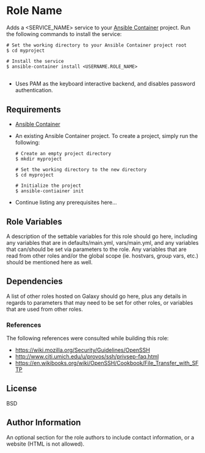 # Role Name

Adds a <SERVICE_NAME> service to your [Ansible Container](https://github.com/ansible/ansible-container) project. Run the following commands
to install the service:

```
# Set the working directory to your Ansible Container project root
$ cd myproject

# Install the service
$ ansible-container install <USERNAME.ROLE_NAME>
```

## 

* Uses PAM as the keyboard interactive backend, and disables password authentication.

## Requirements

- [Ansible Container](https://github.com/ansible/ansible-container)
- An existing Ansible Container project. To create a project, simply run the following:
    ```
    # Create an empty project directory
    $ mkdir myproject

    # Set the working directory to the new directory
    $ cd myproject

    # Initialize the project
    $ ansible-contiainer init
    ```

- Continue listing any prerequisites here...


## Role Variables

A description of the settable variables for this role should go here, including any variables that are in defaults/main.yml, vars/main.yml, and any variables that can/should be set
via parameters to the role. Any variables that are read from other roles and/or the global scope (ie. hostvars, group vars, etc.) should be mentioned here as well.

## Dependencies

A list of other roles hosted on Galaxy should go here, plus any details in regards to parameters that may need to be set for other roles, or variables that are used from other roles.

### References

The following references were consulted while building this role:

* https://wiki.mozilla.org/Security/Guidelines/OpenSSH
* http://www.citi.umich.edu/u/provos/ssh/privsep-faq.html
* https://en.wikibooks.org/wiki/OpenSSH/Cookbook/File_Transfer_with_SFTP

## License

BSD

## Author Information

An optional section for the role authors to include contact information, or a website (HTML is not allowed).


